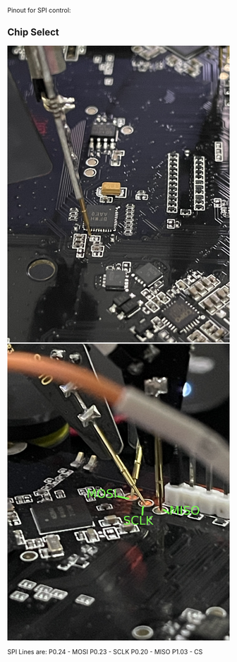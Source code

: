 Pinout for SPI control:
## Chip Select
![Chip Select](img/cs.jpg)
![SPI](img/spi.jpg)

SPI Lines are:
P0.24 - MOSI
P0.23 - SCLK
P0.20 - MISO
P1.03 - CS
